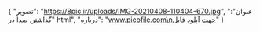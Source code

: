 {
  "تصویر": "https://8pic.ir/uploads/IMG-20210408-110404-670.jpg",
  "عنوان": "گذاشتن صدا در html",
  "درباره": "www.picofile.com\nجهت آپلود فایل"
}
